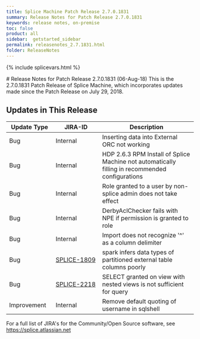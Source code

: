 ```yaml
---
title: Splice Machine Patch Release 2.7.0.1831
summary: Release Notes for Patch Release 2.7.0.1831
keywords: release notes, on-premise
toc: false
product: all
sidebar:  getstarted_sidebar
permalink: releasenotes_2.7.1831.html
folder: ReleaseNotes
---
```

{% include splicevars.html %}
<section>
<div class="TopicContent" data-swiftype-index="true" markdown="1">
# Release Notes for Patch Release 2.7.0.1831 (06-Aug-18)
This is the 2.7.0.1831 Patch Release of Splice Machine, which incorporates updates made since the Patch Release on July 29, 2018.

## Updates in This Release
<table>
    <col width="125px" />
    <col width="125px" />
    <col />
    <thead>
        <tr>
            <th>Update Type</th>
            <th>JIRA-ID</th>
            <th>Description</th>
        </tr>
    </thead>
    <tbody>
        <tr>
            <td>Bug</td>
            <td>Internal</td>
            <td>Inserting data into External ORC not working</td>
        </tr>
        <tr>
            <td>Bug</td>
            <td>Internal</td>
            <td>HDP 2.6.3 RPM Install of Splice Machine not automatically filling in recommended configurations</td>
        </tr>
        <tr>
            <td>Bug</td>
            <td>Internal</td>
            <td>Role granted to a user by non-splice admin does not take effect</td>
        </tr>
        <tr>
            <td>Bug</td>
            <td>Internal</td>
            <td>DerbyAclChecker fails with NPE if permission is granted to role</td>
        </tr>
        <tr>
            <td>Bug</td>
            <td>Internal</td>
            <td>Import does not recognize '^' as a column delimiter</td>
        </tr>
        <tr>
            <td>Bug</td>
            <td><a href="https://splice.atlassian.net/browse/SPLICE-1809" target="_blank">SPLICE-1809</a></td>
            <td>spark infers data types of partitioned external table columns poorly</td>
        </tr>
        <tr>
            <td>Bug</td>
            <td><a href="https://splice.atlassian.net/browse/SPLICE-2218" target="_blank">SPLICE-2218</a></td>
            <td>SELECT granted on view with nested views is not sufficient for query</td>
        </tr>
        <tr>
            <td>Improvement</td>
            <td>Internal</td>
            <td>Remove default quoting of username in sqlshell</td>
        </tr>
    </tbody>
</table>

For a full list of JIRA's for the Community/Open Source software, see <https://splice.atlassian.net>

</div>
</section>
